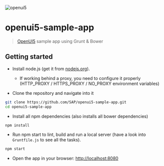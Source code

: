 ![openui5](http://openui5.org/images/OpenUI5_new_big_side.png)

# openui5-sample-app

> [OpenUI5](https://github.com/SAP/openui5) sample app using Grunt & Bower

## Getting started

* Install node.js (get it from [nodejs.org](http://nodejs.org/)).
  * If working behind a proxy, you need to configure it properly (HTTP_PROXY / HTTPS_PROXY / NO_PROXY environment variables)

* Clone the repository and navigate into it
```sh
git clone https://github.com/SAP/openui5-sample-app.git
cd openui5-sample-app
```
* Install all npm dependencies (also installs all bower dependencies)
```sh
npm install
```

* Run npm start to lint, build and run a local server (have a look into `Gruntfile.js` to see all the tasks).
```sh
npm start
```

* Open the app in your browser: [http://localhost:8080](http://localhost:8080)
